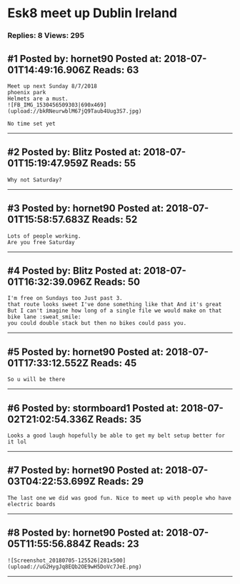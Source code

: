 # Esk8 meet up Dublin Ireland

### Replies: 8 Views: 295

## \#1 Posted by: hornet90 Posted at: 2018-07-01T14:49:16.906Z Reads: 63

```
Meet up next Sunday 8/7/2018
phoenix park
Helmets are a must.
![FB_IMG_1530456509303|690x469](upload://bkRNeurwblM67jQ9Taub4Uug3S7.jpg)

No time set yet
```

---
## \#2 Posted by: Blitz Posted at: 2018-07-01T15:19:47.959Z Reads: 55

```
Why not Saturday?
```

---
## \#3 Posted by: hornet90 Posted at: 2018-07-01T15:58:57.683Z Reads: 52

```
Lots of people working.
Are you free Saturday
```

---
## \#4 Posted by: Blitz Posted at: 2018-07-01T16:32:39.096Z Reads: 50

```
I'm free on Sundays too Just past 3.
that route looks sweet I've done something like that And it's great
But I can't imagine how long of a single file we would make on that bike lane :sweat_smile:
you could double stack but then no bikes could pass you.
```

---
## \#5 Posted by: hornet90 Posted at: 2018-07-01T17:33:12.552Z Reads: 45

```
So u will be there
```

---
## \#6 Posted by: stormboard1 Posted at: 2018-07-02T21:02:54.336Z Reads: 35

```
Looks a good laugh hopefully be able to get my belt setup better for it lol
```

---
## \#7 Posted by: hornet90 Posted at: 2018-07-03T04:22:53.699Z Reads: 29

```
The last one we did was good fun. Nice to meet up with people who have electric boards
```

---
## \#8 Posted by: hornet90 Posted at: 2018-07-05T11:55:56.884Z Reads: 23

```
![Screenshot_20180705-125526|281x500](upload://uG2HygJq8EQb2OE9wH5DoVc7JeE.png)
```

---
